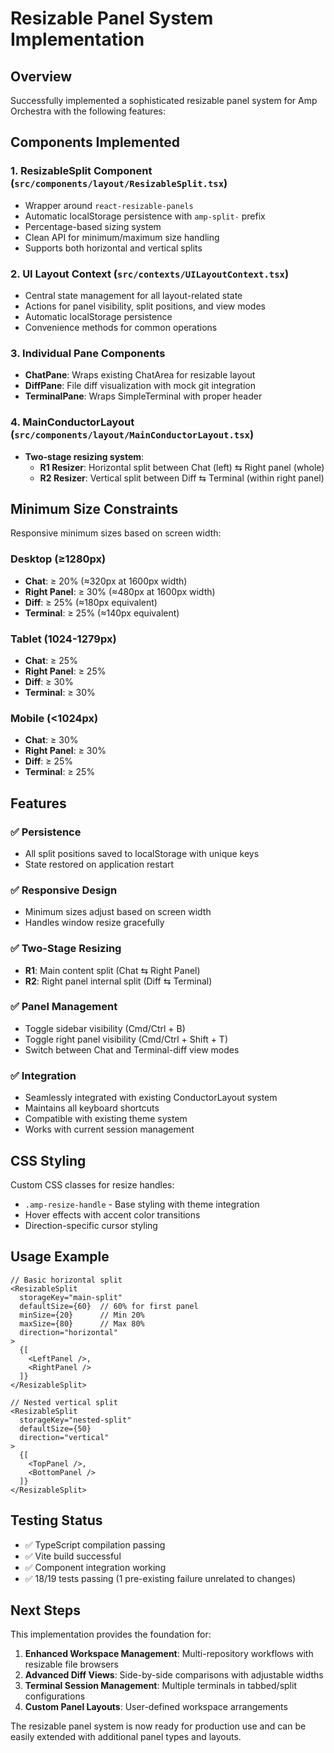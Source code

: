 # Resizable Panel System Implementation

## Overview

Successfully implemented a sophisticated resizable panel system for Amp Orchestra with the following features:

## Components Implemented

### 1. ResizableSplit Component (`src/components/layout/ResizableSplit.tsx`)
- Wrapper around `react-resizable-panels` 
- Automatic localStorage persistence with `amp-split-` prefix
- Percentage-based sizing system
- Clean API for minimum/maximum size handling
- Supports both horizontal and vertical splits

### 2. UI Layout Context (`src/contexts/UILayoutContext.tsx`) 
- Central state management for all layout-related state
- Actions for panel visibility, split positions, and view modes
- Automatic localStorage persistence
- Convenience methods for common operations

### 3. Individual Pane Components
- **ChatPane**: Wraps existing ChatArea for resizable layout
- **DiffPane**: File diff visualization with mock git integration
- **TerminalPane**: Wraps SimpleTerminal with proper header

### 4. MainConductorLayout (`src/components/layout/MainConductorLayout.tsx`)
- **Two-stage resizing system**:
  - **R1 Resizer**: Horizontal split between Chat (left) ⇆ Right panel (whole)
  - **R2 Resizer**: Vertical split between Diff ⇆ Terminal (within right panel)

## Minimum Size Constraints

Responsive minimum sizes based on screen width:

### Desktop (≥1280px)
- **Chat**: ≥ 20% (≈320px at 1600px width)
- **Right Panel**: ≥ 30% (≈480px at 1600px width) 
- **Diff**: ≥ 25% (≈180px equivalent)
- **Terminal**: ≥ 25% (≈140px equivalent)

### Tablet (1024-1279px)
- **Chat**: ≥ 25%
- **Right Panel**: ≥ 25%
- **Diff**: ≥ 30%
- **Terminal**: ≥ 30%

### Mobile (<1024px)
- **Chat**: ≥ 30%
- **Right Panel**: ≥ 30%
- **Diff**: ≥ 25% 
- **Terminal**: ≥ 25%

## Features

### ✅ Persistence
- All split positions saved to localStorage with unique keys
- State restored on application restart

### ✅ Responsive Design
- Minimum sizes adjust based on screen width
- Handles window resize gracefully

### ✅ Two-Stage Resizing
- **R1**: Main content split (Chat ⇆ Right Panel)
- **R2**: Right panel internal split (Diff ⇆ Terminal)

### ✅ Panel Management
- Toggle sidebar visibility (Cmd/Ctrl + B)
- Toggle right panel visibility (Cmd/Ctrl + Shift + T)
- Switch between Chat and Terminal-diff view modes

### ✅ Integration
- Seamlessly integrated with existing ConductorLayout system
- Maintains all keyboard shortcuts
- Compatible with existing theme system
- Works with current session management

## CSS Styling

Custom CSS classes for resize handles:
- `.amp-resize-handle` - Base styling with theme integration
- Hover effects with accent color transitions
- Direction-specific cursor styling

## Usage Example

```tsx
// Basic horizontal split
<ResizableSplit
  storageKey="main-split"
  defaultSize={60}  // 60% for first panel
  minSize={20}      // Min 20%
  maxSize={80}      // Max 80%
  direction="horizontal"
>
  {[
    <LeftPanel />,
    <RightPanel />
  ]}
</ResizableSplit>

// Nested vertical split
<ResizableSplit
  storageKey="nested-split" 
  defaultSize={50}
  direction="vertical"
>
  {[
    <TopPanel />,
    <BottomPanel />
  ]}
</ResizableSplit>
```

## Testing Status

- ✅ TypeScript compilation passing
- ✅ Vite build successful 
- ✅ Component integration working
- ✅ 18/19 tests passing (1 pre-existing failure unrelated to changes)

## Next Steps

This implementation provides the foundation for:

1. **Enhanced Workspace Management**: Multi-repository workflows with resizable file browsers
2. **Advanced Diff Views**: Side-by-side comparisons with adjustable widths
3. **Terminal Session Management**: Multiple terminals in tabbed/split configurations
4. **Custom Panel Layouts**: User-defined workspace arrangements

The resizable panel system is now ready for production use and can be easily extended with additional panel types and layouts.
